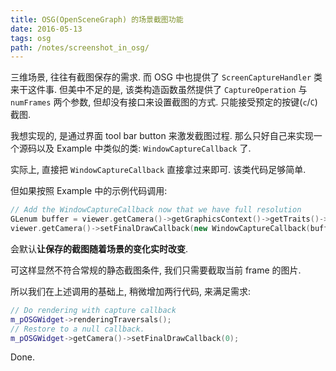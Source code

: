 ```yaml
---
title: OSG(OpenSceneGraph) 的场景截图功能
date: 2016-05-13
tags: osg
path: /notes/screenshot_in_osg/
---
```


三维场景, 往往有截图保存的需求. 而 OSG 中也提供了 `ScreenCaptureHandler` 类来干这件事. 但美中不足的是, 该类构造函数虽然提供了 `CaptureOperation` 与 `numFrames` 两个参数, 但却没有接口来设置截图的方式. 只能接受预定的按键(`c`/`C`)截图.

我想实现的, 是通过界面 tool bar button 来激发截图过程. 那么只好自己来实现一个源码以及 Example 中类似的类: `WindowCaptureCallback` 了.

实际上, 直接把 `WindowCaptureCallback` 直接拿过来即可. 该类代码足够简单.

但如果按照 Example 中的示例代码调用:

```c++
// Add the WindowCaptureCallback now that we have full resolution
GLenum buffer = viewer.getCamera()->getGraphicsContext()->getTraits()->doubleBuffer ? GL_BACK : GL_FRONT;
viewer.getCamera()->setFinalDrawCallback(new WindowCaptureCallback(buffer, fileName));
```

会默认**让保存的截图随着场景的变化实时改变**.

可这样显然不符合常规的静态截图条件, 我们只需要截取当前 frame 的图片.

所以我们在上述调用的基础上, 稍微增加两行代码, 来满足需求:

```cpp
// Do rendering with capture callback
m_pOSGWidget->renderingTraversals();
// Restore to a null callback.
m_pOSGWidget->getCamera()->setFinalDrawCallback(0);
```

Done.